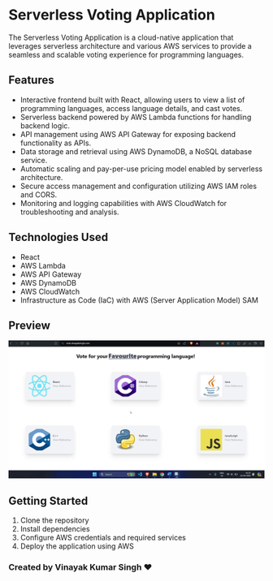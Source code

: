 # Serverless Voting Application

The Serverless Voting Application is a cloud-native application that leverages serverless architecture and various AWS services to provide a seamless and scalable voting experience for programming languages.

## Features

- Interactive frontend built with React, allowing users to view a list of programming languages, access language details, and cast votes.
- Serverless backend powered by AWS Lambda functions for handling backend logic.
- API management using AWS API Gateway for exposing backend functionality as APIs.
- Data storage and retrieval using AWS DynamoDB, a NoSQL database service.
- Automatic scaling and pay-per-use pricing model enabled by serverless architecture.
- Secure access management and configuration utilizing AWS IAM roles and CORS.
- Monitoring and logging capabilities with AWS CloudWatch for troubleshooting and analysis.

## Technologies Used

- React
- AWS Lambda
- AWS API Gateway
- AWS DynamoDB
- AWS CloudWatch
- Infrastructure as Code (IaC) with AWS (Server Application Model) SAM

## Preview

![Serverless Voting Application Preview](https://github.com/CodeVinayak/Serverless-Voting-Application/blob/f439157f202e345d90a606cd46bcff9e594a48fa/public/Preview.gif)

## Getting Started

1. Clone the repository
2. Install dependencies
3. Configure AWS credentials and required services
4. Deploy the application using AWS

### Created by Vinayak Kumar Singh  ❤️
